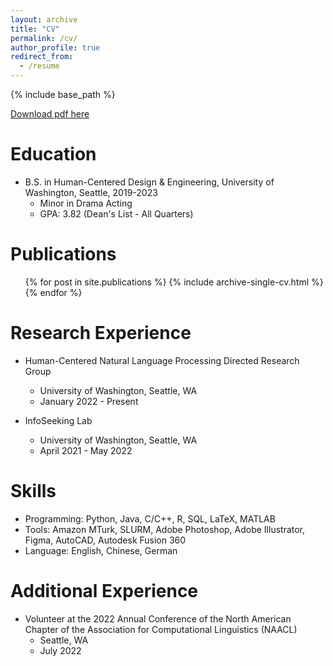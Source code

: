 ```yaml
---
layout: archive
title: "CV"
permalink: /cv/
author_profile: true
redirect_from:
  - /resume
---
```


{% include base_path %}

<a href = "http://chengguo2000.github.io/files/ChengGuo_CV.pdf">Download pdf here</a>

Education
======
* B.S. in Human-Centered Design & Engineering, University of Washington, Seattle, 2019-2023
  * Minor in Drama Acting
  * GPA: 3.82 (Dean's List - All Quarters)

Publications
======
  <ul>{% for post in site.publications %}
    {% include archive-single-cv.html %}
  {% endfor %}</ul>

Research Experience
======
* Human-Centered Natural Language Processing Directed Research Group
  * University of Washington, Seattle, WA
  * January 2022 - Present

* InfoSeeking Lab
  * University of Washington, Seattle, WA
  * April 2021 - May 2022
  
Skills
======
* Programming: Python, Java, C/C++, R, SQL, LaTeX, MATLAB
* Tools: Amazon MTurk, SLURM, Adobe Photoshop, Adobe Illustrator, Figma, AutoCAD, Autodesk Fusion 360
* Language: English, Chinese, German
  
Additional Experience
======
* Volunteer at the 2022 Annual Conference of the North American Chapter of the Association for Computational Linguistics (NAACL)
  * Seattle, WA
  * July 2022
